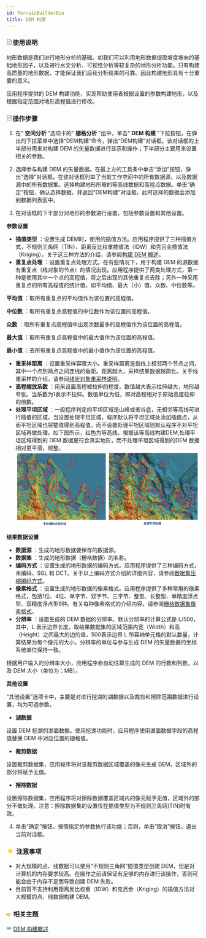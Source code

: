 ```yaml
---
id: TerrainBuilderDia
title: DEM 构建
---
```

### ![](../../img/read.gif)使用说明

地形数据是我们进行地形分析的基础。如我们可以利用地形数据提取坡度坡向的基础地形因子，以及进行水文分析、可视性分析等较复杂的地形分析功能。只有构建高质量的地形数据，才能保证我们后续分析结果的可靠。因此构建地形具有十分重要的意义。

应用程序提供的 DEM 构建功能，实现帮助使用者根据设置的参数构建地形，以及根据指定范围对地形高程值进行修改。

### ![](../../img/read.gif)操作步骤

1. 在“ **空间分析** ”选项卡的“ **栅格分析** ”组中，单击“ **DEM 构建** ”下拉按钮，在弹出的下拉菜单中选择“DEM构建”命令，弹出“DEM构建”对话框。该对话框的上半部分用来对构建 DEM 的矢量数据进行显示和操作；下半部分主要用来设置相关的参数。

2. 选择参与构建 DEM 的矢量数据。在最上方的工具条中单击“添加”按钮，弹出“选择”对话框，在该对话框列举了当前工作空间中的所有数据源，以及数据源中的所有数据集。选择构建地形所需的等高线数据和高程点数据。单击“确定”按钮，确认选择数据，并返回“DEM构建”对话框，此时选择的数据会添加到数据列表区中。
3. 在对话框的下半部分对地形的参数进行设置，包括参数设置和其他设置。 

**参数设置**

* **插值类型** ：设置生成 DEM时，使用的插值方法。应用程序提供了三种插值方式，不规则三角网（TIN）、距离反比权重插值法（IDW）和克吕金插值法（Kriging）。关于这三种方法的介绍，请参阅[构建 DEM 概述](AboutTerrainBuilder.htm)。
* **重复点处理** ：设置重复点处理方式。在有些情况下，用于构建 DEM  的源数据有重复点（线对象的节点）的情况出现。应用程序提供了两类处理方式，第一种是使用其中一个点的高程值，将之后出现的其他重复点去除；另外一种采用重复点的所有高程值的统计值，如平均值、最大（小）值、众数、中位数等。 

**平均值** ：取所有重复点的平均值作为该位置的高程值。

**中位数** ：取所有重复点高程值的中位数作为该位置的高程值。

**众数** ：取所有重复点高程值中出现次数最多的高程值作为该位置的高程值。

**最大值** ：取所有重复点高程值中的最大值作为该位置的高程值。

**最小值** ：去所有重复点高程值中的最小值作为该位置的高程值。

* **重采样距离** ：设置重采样容限大小。重采样距离是指线上相邻两个节点之间，其中一个点到两点之间连线的垂距。距离越大，采样结果数据越简化。关于线重采样的介绍，请参阅[线状对象重采样说明](../../DataProcessing/Objects/EditObjects/ReSampleIntro.htm)。
* **高程缩放系数** ：用来设置高程被拉伸的程度。数值越大表示拉伸越大，地形越夸张。当系数为1表示不拉伸。数值单位为倍，即对高程相对于原始高度拉伸的倍数。
* **处理平坦区域** ：一般程序判定的平坦区域是山峰或者谷底，无相邻等高线可进行插值的区域。当设置处理平坦区域，程序默认将平坦区域处添加插值点，从而平坦区域也将插值得到高程值。而不设置处理平坦区域则默认程序不对平坦区域再做处理。如下图所示，红色为等高线，根据该等高线构建DEM,处理平坦区域得到的 DEM 数据更符合真实地形，而不处理平坦区域得到的DEM 数据相对更平滑，规整。
![](img/ProcessPlatCompare.png)  
  
**结果数据设置**

* **数据源** ：生成的地形数据要保存的数据源。
* **数据集** ：生成的地形数据（栅格数据）的名称。
* **编码方式** ：设置生成的地形数据的编码方式。应用程序提供了三种编码方式，未编码、SGL 和 DCT。关于以上编码方式介绍的详细内容，请参阅[数据集压缩编码方式](../../DataProcessing/DataManagement/EncodeType.htm)。
* **像素格式** ：设置生成的地形数据的像素格式。应用程序提供了多种常用的像素格式，包括1位、4位、单字节、双字节、三字节、整型、长整型、单精度浮点型、双精度浮点型9种。有关每种像素格式的介绍内容，请参阅[栅格数据集像素格式](../VectorRasterConvert/PixelFormat.htm)。
* **分辨率** ：设置生成的 DEM 数据的分辨率。默认分辨率的计算公式是 L/500，其中，L 表示边界长度，取结果数据集的区域范围内宽（Width）和高（Height）之间最大的边的值，500表示边界 L 所容纳单元格的默认数量，计算结果为每个像元的大小。分辨率的单位与参与生成 DEM 的矢量数据的坐标系统单位保持一致。 

根据用户输入的分辨率大小，应用程序会自动估算生成的 DEM 的行数和列数，以及 DEM 大小（单位为：MB）。

**其他设置**

“其他设置”选项卡中，主要是对进行挖湖的湖数据以及裁剪和擦除范围数据进行设置，均为可选参数。

* **湖数据**

设置 DEM 挖湖的湖面数据。使用挖湖功能时，应用程序使用湖面数据字段的高程值替换 DEM 中对应位置的栅格值。

* **裁剪数据**

设置裁剪数据集，应用程序将对该裁剪数据区域覆盖的像元生成 DEM，区域外的部分将赋予无值。

* **擦除数据**

设置擦除数据集，应用程序将对擦除数据覆盖区域内的像元赋予无值，区域外的部分不做处理。注意：擦除数据集的设置仅在插值类型为不规则三角网(TIN)时有效。

4. 单击“确定”按钮，按照指定的参数执行该功能；否则，单击“取消”按钮，退出当前对话框。

### ![](../../img/note.png) 注意事项

* 对大规模的点、线数据可以使用“不规则三角网”插值类型创建 DEM，但是对计算机的内存要求较高。在操作之前请保证有足够的内存进行该操作，否则可能会由于内存不足而导致创建 DEM 失败。
* 目前暂不支持利用距离反比权重（IDW）和克吕金（Kriging）的插值方法对大规模的点、线数据构建 DEM。

### ![](../../img/seealso.png) 相关主题

![](../../img/smalltitle.png) [DEM 构建概述](AboutTerrainBuilder.htm)
